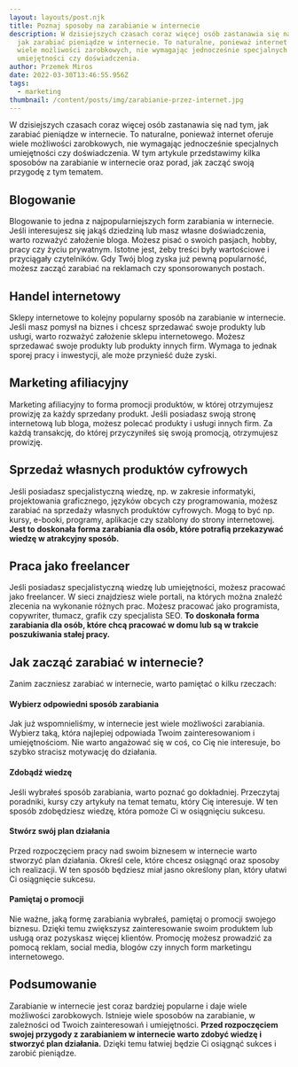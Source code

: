 ```yaml
---
layout: layouts/post.njk
title: Poznaj sposoby na zarabianie w internecie
description: W dzisiejszych czasach coraz więcej osób zastanawia się nad tym,
  jak zarabiać pieniądze w internecie. To naturalne, ponieważ internet oferuje
  wiele możliwości zarobkowych, nie wymagając jednocześnie specjalnych
  umiejętności czy doświadczenia.
author: Przemek Miros
date: 2022-03-30T13:46:55.956Z
tags:
  - marketing
thumbnail: /content/posts/img/zarabianie-przez-internet.jpg
---
```

W dzisiejszych czasach coraz więcej osób zastanawia się nad tym, jak zarabiać pieniądze w internecie. To naturalne, ponieważ internet oferuje wiele możliwości zarobkowych, nie wymagając jednocześnie specjalnych umiejętności czy doświadczenia. W tym artykule przedstawimy kilka sposobów na zarabianie w internecie oraz porad, jak zacząć swoją przygodę z tym tematem.

## Blogowanie

Blogowanie to jedna z najpopularniejszych form zarabiania w internecie. Jeśli interesujesz się jakąś dziedziną lub masz własne doświadczenia, warto rozważyć założenie bloga. Możesz pisać o swoich pasjach, hobby, pracy czy życiu prywatnym. Istotne jest, żeby treści były wartościowe i przyciągały czytelników. Gdy Twój blog zyska już pewną popularność, możesz zacząć zarabiać na reklamach czy sponsorowanych postach.

## Handel internetowy

Sklepy internetowe to kolejny popularny sposób na zarabianie w internecie. Jeśli masz pomysł na biznes i chcesz sprzedawać swoje produkty lub usługi, warto rozważyć założenie sklepu internetowego. Możesz sprzedawać swoje produkty lub produkty innych firm. Wymaga to jednak sporej pracy i inwestycji, ale może przynieść duże zyski.

## Marketing afiliacyjny

Marketing afiliacyjny to forma promocji produktów, w której otrzymujesz prowizję za każdy sprzedany produkt. Jeśli posiadasz swoją stronę internetową lub bloga, możesz polecać produkty i usługi innych firm. Za każdą transakcję, do której przyczyniłeś się swoją promocją, otrzymujesz prowizję.

## Sprzedaż własnych produktów cyfrowych

Jeśli posiadasz specjalistyczną wiedzę, np. w zakresie informatyki, projektowania graficznego, języków obcych czy programowania, możesz zarabiać na sprzedaży własnych produktów cyfrowych. Mogą to być np. kursy, e-booki, programy, aplikacje czy szablony do strony internetowej. **Jest to doskonała forma zarabiania dla osób, które potrafią przekazywać wiedzę w atrakcyjny sposób.**

## Praca jako freelancer

Jeśli posiadasz specjalistyczną wiedzę lub umiejętności, możesz pracować jako freelancer. W sieci znajdziesz wiele portali, na których można znaleźć zlecenia na wykonanie różnych prac. Możesz pracować jako programista, copywriter, tłumacz, grafik czy specjalista SEO. **To doskonała forma zarabiania dla osób, które chcą pracować w domu lub są w trakcie poszukiwania stałej pracy.**

## Jak zacząć zarabiać w internecie?

Zanim zaczniesz zarabiać w internecie, warto pamiętać o kilku rzeczach:

#### Wybierz odpowiedni sposób zarabiania

Jak już wspomnieliśmy, w internecie jest wiele możliwości zarabiania. Wybierz taką, która najlepiej odpowiada Twoim zainteresowaniom i umiejętnościom. Nie warto angażować się w coś, co Cię nie interesuje, bo szybko stracisz motywację do działania.

#### Zdobądź wiedzę

Jeśli wybrałeś sposób zarabiania, warto poznać go dokładniej. Przeczytaj poradniki, kursy czy artykuły na temat tematu, który Cię interesuje. W ten sposób zdobędziesz wiedzę, która pomoże Ci w osiągnięciu sukcesu.

#### Stwórz swój plan działania

Przed rozpoczęciem pracy nad swoim biznesem w internecie warto stworzyć plan działania. Określ cele, które chcesz osiągnąć oraz sposoby ich realizacji. W ten sposób będziesz miał jasno określony plan, który ułatwi Ci osiągnięcie sukcesu.

#### Pamiętaj o promocji

Nie ważne, jaką formę zarabiania wybrałeś, pamiętaj o promocji swojego biznesu. Dzięki temu zwiększysz zainteresowanie swoim produktem lub usługą oraz pozyskasz więcej klientów. Promocję możesz prowadzić za pomocą reklam, social media, blogów czy innych form marketingu internetowego.

## Podsumowanie

Zarabianie w internecie jest coraz bardziej popularne i daje wiele możliwości zarobkowych. Istnieje wiele sposobów na zarabianie, w zależności od Twoich zainteresowań i umiejętności. **Przed rozpoczęciem swojej przygody z zarabianiem w internecie warto zdobyć wiedzę i stworzyć plan działania.** Dzięki temu łatwiej będzie Ci osiągnąć sukces i zarobić pieniądze.